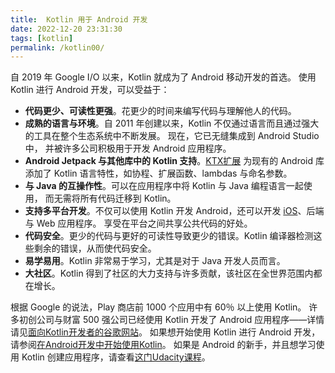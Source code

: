 ```yaml
---
title:  Kotlin 用于 Android 开发
date: 2022-12-20 23:31:30
tags: [kotlin]
permalink: /kotlin00/
---
```


自 2019 年 Google I/O 以来，Kotlin 就成为了 Android 移动开发的首选。
使用 Kotlin 进行 Android 开发，可以受益于：

- **代码更少、可读性更强**。花更少的时间来编写代码与理解他人的代码。
- **成熟的语言与环境**。自 2011 年创建以来，Kotlin 不仅通过语言而且通过强大的工具在整个生态系统中不断发展。 现在，它已无缝集成到 Android Studio 中， 并被许多公司积极用于开发 Android 应用程序。
- **Android Jetpack 与其他库中的 Kotlin 支持**。[KTX扩展](https://developer.android.com/kotlin/ktx) 为现有的 Android 库添加了 Kotlin 语言特性，如协程、扩展函数、lambdas 与命名参数。
- **与 Java 的互操作性**。可以在应用程序中将 Kotlin 与 Java 编程语言一起使用， 而无需将所有代码迁移到 Kotlin。
- **支持多平台开发**。不仅可以使用 Kotlin 开发 Android，还可以开发 [iOS](https://kotlinlang.org/lp/mobile/)、后端与 Web 应用程序。 享受在平台之间共享公共代码的好处。
- **代码安全**。更少的代码与更好的可读性导致更少的错误。Kotlin 编译器检测这些剩余的错误，从而使代码安全。
- **易学易用**。Kotlin 非常易于学习，尤其是对于 Java 开发人员而言。
- **大社区**。Kotlin 得到了社区的大力支持与许多贡献，该社区在全世界范围内都在增长。 

根据 Google 的说法，Play 商店前 1000 个应用中有 60％ 以上使用 Kotlin。
许多初创公司与财富 500 强公司已经使用 Kotlin 开发了 Android 应用程序——详情请见[面向Kotlin开发者的谷歌网站](https://developer.android.com/kotlin)。
如果想开始使用 Kotlin 进行 Android 开发，请参阅[在Android开发中开始使用Kotlin](https://developer.android.com/kotlin/get-started)。
如果是 Android 的新手，并且想学习使用 Kotlin 创建应用程序，请查看[这门Udacity课程](https://www.udacity.com/course/developing-android-apps-with-kotlin--ud9012)。